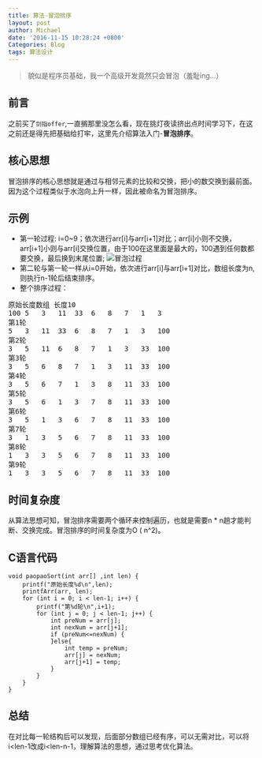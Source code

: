 ```yaml
---
title: 算法-冒泡排序
layout: post
author: Michael
date: '2016-11-15 10:28:24 +0800'
Categories: Blog
tags: 算法设计
---
```

>貌似是程序员基础，我一个高级开发竟然只会冒泡（羞耻ing...）

## 前言
之前买了``剑指offer``,一直搁那里没怎么看，现在挑灯夜读挤出点时间学习下，在这之前还是得先把基础给打牢，这里先介绍算法入门-**冒泡排序**。
## 核心思想
冒泡排序的核心思想就是通过与相邻元素的比较和交换，把小的数交换到最前面。因为这个过程类似于水泡向上升一样，因此被命名为冒泡排序。
## 示例
* 第一轮过程: i=0~9；依次进行arr[i]与arr[i+1]对比；arr[i]小则不交换，arr[i+1]小则与arr[i]交换位置，由于100在这里面是最大的，100遇到任何数都要交换，最后换到末尾位置;
![冒泡过程](http://upload-images.jianshu.io/upload_images/1319710-9213f24f29d2d142.png?imageMogr2/auto-orient/strip%7CimageView2/2/w/1240)
* 第二轮与第一轮一样从i=0开始，依次进行arr[i]与arr[i+1]对比，数组长度为n,则执行n-1轮后结束排序。
* 整个排序过程：
<pre>
原始长度数组 长度10
100	5	3	11	33	6	8	7	1	3	
第1轮
5	3	11	33	6	8	7	1	3	100	
第2轮
3	5	11	6	8	7	1	3	33	100	
第3轮
3	5	6	8	7	1	3	11	33	100	
第4轮
3	5	6	7	1	3	8	11	33	100	
第5轮
3	5	6	1	3	7	8	11	33	100	
第6轮
3	5	1	3	6	7	8	11	33	100	
第7轮
3	1	3	5	6	7	8	11	33	100	
第8轮
1	3	3	5	6	7	8	11	33	100	
第9轮
1	3	3	5	6	7	8	11	33	100	
</pre>

## 时间复杂度
从算法思想可知，冒泡排序需要两个循环来控制遍历，也就是需要n * n趟才能判断、交换完成。冒泡排序的时间复杂度为O ( n^2)。
## C语言代码
<pre><code>void paopaoSort(int arr[] ,int len) {
    printf("原始长度%d\n",len);
    printfArr(arr, len);
    for (int i = 0; i < len-1; i++) {
        printf("第%d轮\n",i+1);
        for (int j = 0; j < len-1; j++) {
            int preNum = arr[j];
            int nexNum = arr[j+1];
            if (preNum<=nexNum) {
            }else{
                int temp = preNum;
                arr[j] = nexNum;
                arr[j+1] = temp;
            }
        }
    }
}
</code></pre>
## 总结
在对比每一轮结构后可以发现，后面部分数组已经有序，可以无需对比，可以将i<len-1改成i<len-n-1，理解算法的思想，通过思考优化算法。